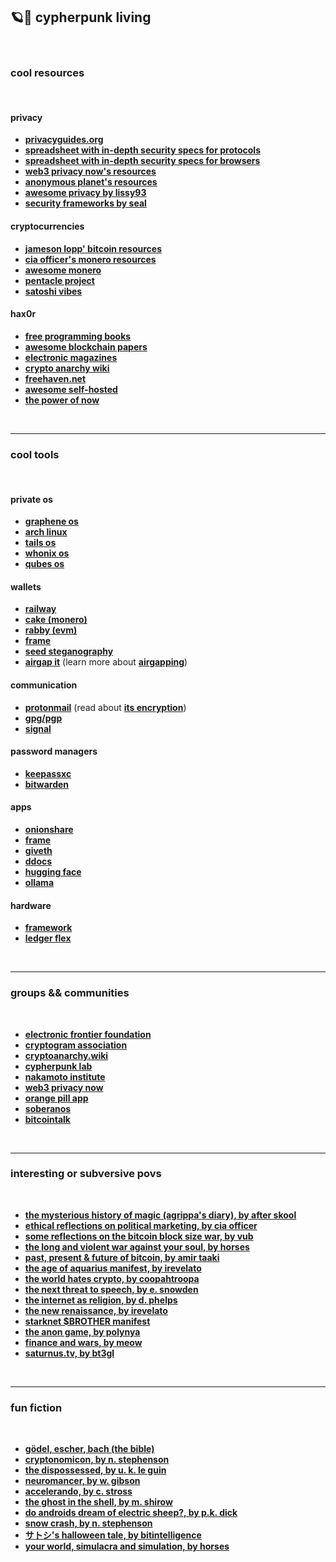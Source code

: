 ## 🪐🏴 cypherpunk living 

<br>

### cool resources

<br>


#### privacy
* **[privacyguides.org](https://privacyguides.github.io/privacyguides.org/en/basics/why-privacy-matters/)**
* **[spreadsheet with in-depth security specs for protocols](https://docs.google.com/spreadsheets/d/1-UlA4-tslROBDS9IqHalWVztqZo7uxlCeKPQ-8uoFOU/edit?gid=0#gid=0)**
* **[spreadsheet with in-depth security specs for browsers](https://privacytests.org/)**
* **[web3 privacy now's resources](https://web3privacy.info/)**
* **[anonymous planet's resources](https://anonymousplanet.org/)**
* **[awesome privacy by lissy93](https://github.com/Lissy93/awesome-privacy)**
* **[security frameworks by seal](https://frameworks.securityalliance.org/intro/introduction.html)**

#### cryptocurrencies
* **[jameson lopp' bitcoin resources](https://www.lopp.net/bitcoin-information.html)**
* **[cia officer's monero resources](https://telegra.ph/CIA-Officer--Monero-05-08)**
* **[awesome monero](https://github.com/PrivOci/awesome-monero)**
* **[pentacle project](https://pentacle.xyz/)**
* **[satoshi vibes](https://www.satoshivibes.com/)**
  
#### hax0r
* **[free programming books](https://github.com/EbookFoundation/free-programming-books/tree/main)**
* **[awesome blockchain papers](https://github.com/decrypto-org/blockchain-papers)**
* **[electronic magazines](http://www.textfiles.com/magazines/)**
* **[crypto anarchy wiki](https://cryptoanarchy.wiki/)**
* **[freehaven.net](http://7fa6xlti5joarlmkuhjaifa47ukgcwz6tfndgax45ocyn4rixm632jid.onion/index.html)**
* **[awesome self-hosted](https://github.com/awesome-selfhosted/awesome-selfhosted)**
* **[the power of now](https://ia801000.us.archive.org/33/items/ThePowerOfNowEckhartTolle_201806/The%20Power%20Of%20Now%20-%20Eckhart%20Tolle.pdf)**

<br>

----

### cool tools

<br>

#### private os
* **[graphene os](https://grapheneos.org/)**
* **[arch linux](https://archlinux.org/)**
* **[tails os](https://tails.net/index.en.html)**
* **[whonix os](https://www.whonix.org/)**
* **[qubes os](https://www.qubes-os.org/)**
  
#### wallets
* **[railway](https://www.railway.xyz/)**
* **[cake (monero)](https://cakewallet.com/)**
* **[rabby (evm)](https://rabby.io/)**
* **[frame](https://frame.sh/)**
* **[seed steganography](https://incoherency.co.uk/stegoseed/)**
* **[airgap it](https://airgap.it/)** (learn more about **[airgapping](https://airgapcomputer.com/)**)

#### communication
* **[protonmail](https://proton.me/mail)** (read about **[its encryption](https://proton.me/support/proton-mail-encryption-explained)**)
* **[gpg/pgp](https://github.com/autistic-symposium/shell-toolkit/tree/master/gpg)**
* **[signal](https://signal.org/)**

#### password managers
* **[keepassxc](https://keepassxc.org/)**
* **[bitwarden](https://bitwarden.com/)**

#### apps
* **[onionshare](https://onionshare.org/)**
* **[frame](https://frame.sh/)**
* **[giveth](https://giveth.io/)**
* **[ddocs](https://fileverse.io/)**
* **[hugging face](https://huggingface.co/)**
* **[ollama](https://ollama.com/)**

#### hardware
* **[framework](https://frame.work/marketplace)**
* **[ledger flex](https://shop.ledger.com/pages/ledger-flex)**

<br>

---

### groups && communities

<br>

* **[electronic frontier foundation](https://www.eff.org/)**
* **[cryptogram association](https://www.cryptogram.org/)**
* **[cryptoanarchy.wiki](https://cryptoanarchy.wiki/sources/historical-sources-and-media-articles)**
* **[cypherpunk lab](https://github.com/cypherpunklab/manifesto)**
* **[nakamoto institute](https://nakamotoinstitute.org/)**
* **[web3 privacy now](https://web3privacy.info/)**
* **[orange pill app](https://www.orangepillapp.com/)**
* **[soberanos](https://soberanos.org/)**
* **[bitcointalk](https://bitcointalk.org/)**

<br>

---

### interesting or subversive povs

<br>

* **[the mysterious history of magic (agrippa's diary), by after skool](https://www.youtube.com/watch?v=q-inyoirs4o)**
* **[ethical reflections on political marketing, by cia officer](https://officercia.mirror.xyz/nC51fLlJU23QCgS0g809AKXnX7MqJxq6A9qym8z1vkY)**
* **[some reflections on the bitcoin block size war, by vub](https://vitalik.eth.limo/general/2024/05/31/blocksize.html)**
* **[the long and violent war against your soul, by horses](https://www.youtube.com/watch?v=Z7tCN4qOoRs)**
* **[past, present & future of bitcoin, by amir taaki](https://www.youtube.com/watch?v=Ul8p0nf6Hxo)**
* **[the age of aquarius manifest, by irevelato](https://www.youtube.com/watch?=DleBcSF7nuE)**
* **[the world hates crypto, by coopahtroopa](https://coopahtroopa.mirror.xyz/kSuSb_2n3i29H31Jubf5qDL0CZi-T-Sve0e0PPVxQRM)**
* **[the next threat to speech, by e. snowden](https://www.youtube.com/watch?v=XD-XU6Y3TfA)**
* **[the internet as religion, by d. phelps](https://davidphelps.substack.com/p/the-internet-as-religion)**
* **[the new renaissance, by irevelato](https://www.youtube.com/watch?v=voB_rWvT2aE)**
* **[starknet $BROTHER manifest](https://www.supbro.fun/manifesto)**
* **[the anon game, by polynya](https://polynya.mirror.xyz/oruSLHzzOQOdZwX_DyQcL-fMvX4rSybhc1Z-MdndAW0)**
* **[finance and wars, by meow](https://meow.bio/finance-wars)**
* **[saturnus.tv, by bt3gl](https://saturnus.tv/)**

<br>

---

### fun fiction

<br>

* **[gödel, escher, bach (the bible)](https://en.wikipedia.org/wiki/G%C3%B6del,_Escher,_Bach)**
* **[cryptonomicon, by n. stephenson](https://en.wikipedia.org/wiki/Cryptonomicon)**
* **[the dispossessed, by u. k. le guin](https://en.wikipedia.org/wiki/The_Dispossessed)**
* **[neuromancer, by w. gibson](https://en.wikipedia.org/wiki/Neuromancer)**
* **[accelerando, by c. stross](https://en.wikipedia.org/wiki/Accelerando)**
* **[the ghost in the shell, by m. shirow](https://en.wikipedia.org/wiki/Ghost_in_the_Shell_(manga))**
* **[do androids dream of electric sheep?, by p.k. dick](https://en.wikipedia.org/wiki/Do_Androids_Dream_of_Electric_Sheep%3F)**
* **[snow crash, by n. stephenson](https://en.wikipedia.org/wiki/Snow_Crash)**
* **[サトシ's halloween tale, by bitintelligence](https://www.youtube.com/watch?v=3a5UT8PXOkw)**
* **[your world, simulacra and simulation, by horses](https://www.youtube.com/watch?v=ZOkRF3Xp_4E)**
